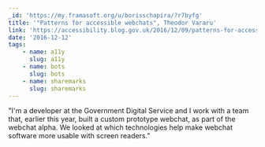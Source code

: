 ```yaml
---
_id: 'https://my.framasoft.org/u/borisschapira/?r7byfg'
title: '"Patterns for accessible webchats", Theodor Vararu'
link: 'https://accessibility.blog.gov.uk/2016/12/09/patterns-for-accessible-webchats/'
date: '2016-12-12'
tags:
    - name: a11y
      slug: a11y
    - name: bots
      slug: bots
    - name: sharemarks
      slug: sharemarks
---
```


<div class="markdown"><p>&quot;I'm a developer at the Government Digital Service and I work with a team that, earlier this year, built a custom prototype webchat, as part of the webchat alpha. We looked at which technologies help make webchat software more usable with screen readers.&quot;
</p></div>
